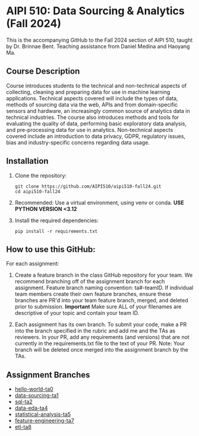 # AIPI 510: Data Sourcing & Analytics (Fall 2024)

This is the accompanying GitHub to the Fall 2024 section of AIPI 510, taught by Dr. Brinnae Bent. Teaching assistance from Daniel Medina and Haoyang Ma. 

## Course Description
Course introduces students to the technical and non-technical aspects of collecting, cleaning and preparing data for use in machine learning applications. Technical aspects covered will include the types of data, methods of sourcing data via the web, APIs and from domain-specific sensors and hardware, an increasingly common source of analytics data in technical industries. The course also introduces methods and tools for evaluating the quality of data, performing basic exploratory data analysis, and pre-processing data for use in analytics. Non-technical aspects covered include an introduction to data privacy, GDPR, regulatory issues, bias and industry-specific concerns regarding data usage.

## Installation

1. Clone the repository:
   ```
   git clone https://github.com/AIPI510/aipi510-fall24.git
   cd aipi510-fall24
   ```

2. Recommended: Use a virtual environment, using venv or conda. **USE PYTHON VERSION <3.12**

3. Install the required dependencies:
   ```
   pip install -r requirements.txt
   ```

## How to use this GitHub:

For each assignment:

1. Create a feature branch in the class GitHub repository for your team. We recommend branching off of the assignment branch for each assignment. Feature branch naming convention: ta#-teamID. If individual team members create their own feature branches, ensure these branches are PR'd into your team feature branch, merged, and deleted prior to submission. **Important** Make sure ALL of your filenames are descriptive of your topic and contain your team ID.

2. Each assignment has its own branch. To submit your code, make a PR into the branch specified in the rubric and add me and the TAs as reviewers. In your PR, add any requirements (and versions) that are not currently in the requirements.txt file to the text of your PR. Note: Your branch will be deleted once merged into the assignment branch by the TAs. 

## Assignment Branches
* [hello-world-ta0](https://github.com/AIPI510/aipi510-fall24/tree/hello-world-ta0)
* [data-sourcing-ta1](https://github.com/AIPI510/aipi510-fall24/tree/data-sourcing-ta1)
* [sql-ta2](sql-ta2)
* [data-eda-ta4](https://github.com/AIPI510/aipi510-fall24/tree/data-eda-ta4)
* [statistical-analysis-ta5](https://github.com/AIPI510/aipi510-fall24/tree/statistical-analysis-ta5)
* [feature-engineering-ta7](https://github.com/AIPI510/aipi510-fall24/tree/feature-engineering-ta7)
* [etl-ta8](https://github.com/AIPI510/aipi510-fall24/tree/etl-ta8)

